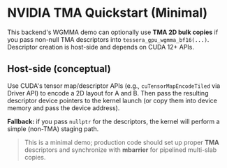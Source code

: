 # NVIDIA TMA Quickstart (Minimal)

This backend's WGMMA demo can optionally use **TMA 2D bulk copies** if you pass non-null TMA descriptors into
`tessera_gpu_wgmma_bf16(...)`. Descriptor creation is host-side and depends on CUDA 12+ APIs.

## Host-side (conceptual)

Use CUDA's tensor map/descriptor APIs (e.g., `cuTensorMapEncodeTiled` via Driver API) to encode a 2D layout for A and B.
Then pass the resulting descriptor device pointers to the kernel launch (or copy them into device memory and pass the device address).

**Fallback:** if you pass `nullptr` for the descriptors, the kernel will perform a simple (non-TMA) staging path.

> This is a minimal demo; production code should set up proper **TMA** descriptors and synchronize with **mbarrier** for pipelined multi-slab copies.
